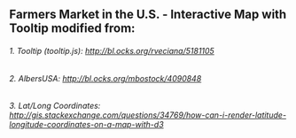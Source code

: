 ## Farmers Market in the U.S. - Interactive Map with Tooltip modified from:
###### 1. Tooltip (tooltip.js): http://bl.ocks.org/rveciana/5181105
###### 2. AlbersUSA: http://bl.ocks.org/mbostock/4090848
###### 3. Lat/Long Coordinates: http://gis.stackexchange.com/questions/34769/how-can-i-render-latitude-longitude-coordinates-on-a-map-with-d3	

